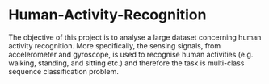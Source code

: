 # Human-Activity-Recognition
The objective of this project is to analyse a large dataset concerning human activity recognition. More specifically, the sensing signals, from accelerometer and gyroscope, is used to recognise human activities (e.g. walking, standing, and sitting etc.) and therefore the task is multi-class sequence classification problem.
